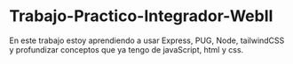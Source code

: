 # Trabajo-Practico-Integrador-WebII
En este trabajo estoy aprendiendo a usar Express, PUG, Node, tailwindCSS y profundizar conceptos que ya tengo de javaScript, html y css. 